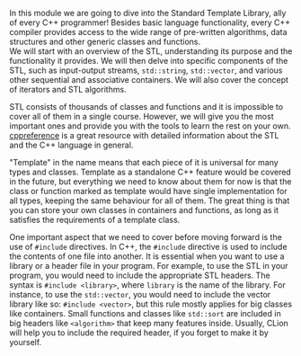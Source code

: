In this module we are going to dive into the Standard Template Library, ally of every C++ programmer! Besides basic language functionality, every C++ compiler provides access to the wide range of pre-written algorithms, data structures and other generic classes and functions.  
We will start with an overview of the STL, understanding its purpose and the functionality it provides. We will then delve into specific components of the STL, such as input-output streams, `std::string`, `std::vector`, and various other sequential and associative containers. We will also cover the concept of iterators and STL algorithms.

STL consists of thousands of classes and functions and it is impossible to cover all of them in a single course. However, we will give you the most important ones and provide you with the tools to learn the rest on your own. [cppreference](https://en.cppreference.com/w/) is a great resource with detailed information about the STL and the C++ language in general.

"Template" in the name means that each piece of it is universal for many types and classes. Template as a standalone C++ feature would be covered in the future, but everything we need to know about them for now is that the class or function marked as template would have single implementation for all types, keeping the same behaviour for all of them. The great thing is that you can store your own classes in containers and functions, as long as it satisfies the requirements of a template class.

One important aspect that we need to cover before moving forward is the use of `#include` directives. In C++, the `#include` directive is used to include the contents of one file into another. It is essential when you want to use a library or a header file in your program. For example, to use the STL in your program, you would need to include the appropriate STL headers. The syntax is `#include <library>`, where `library` is the name of the library. For instance, to use the `std::vector`, you would need to include the vector library like so: `#include <vector>`, but this rule mostly applies for big classes like containers. Small functions and classes like `std::sort` are included in big headers like `<algorithm>` that keep many features inside. Usually, CLion will help you to include the required header, if you forget to make it by yourself. 